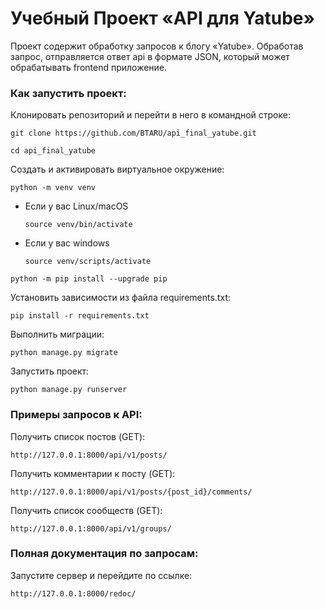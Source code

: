 # Учебный Проект «API для Yatube»
Проект содержит обработку запросов к блогу «Yatube». Обработав запрос, 
отправляется ответ api в формате JSON, который может обрабатывать frontend приложение.

### Как запустить проект:

Клонировать репозиторий и перейти в него в командной строке:

```
git clone https://github.com/BTARU/api_final_yatube.git
```

```
cd api_final_yatube
```

Cоздать и активировать виртуальное окружение:

```
python -m venv venv
```

* Если у вас Linux/macOS

    ```
    source venv/bin/activate
    ```

* Если у вас windows

    ```
    source venv/scripts/activate
    ```

```
python -m pip install --upgrade pip
```

Установить зависимости из файла requirements.txt:

```
pip install -r requirements.txt
```

Выполнить миграции:

```
python manage.py migrate
```

Запустить проект:

```
python manage.py runserver
```

### Примеры запросов к API:

Получить список постов (GET):

```
http://127.0.0.1:8000/api/v1/posts/
```

Получить комментарии к посту (GET):

```
http://127.0.0.1:8000/api/v1/posts/{post_id}/comments/
```

Получить список сообществ (GET):

```
http://127.0.0.1:8000/api/v1/groups/
```

### Полная документация по запросам:

Запустите сервер и перейдите по ссылке:

```
http://127.0.0.1:8000/redoc/
```
